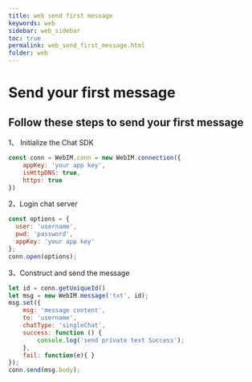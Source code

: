 ```yaml
---
title: web send first message
keywords: web
sidebar: web_sidebar
toc: true
permalink: web_send_first_message.html
folder: web
---
```


# Send your first message

## Follow these steps to send your first message

1、 Initialize the Chat SDK

```js
const conn = WebIM.conn = new WebIM.connection({
    appKey: 'your app key',
    isHttpDNS: true,
    https: true
})
```

2、Login chat server

```js
const options = { 
  user: 'username',
  pwd: 'password',
  appKey: 'your app key'
};
conn.open(options);
```

3、Construct and send the message

```js
let id = conn.getUniqueId()
let msg = new WebIM.message('txt', id);
msg.set({
    msg: 'message content', 
    to: 'username',
    chatType: 'singleChat',
    success: function () {
        console.log('send private text Success');  
    }, 
    fail: function(e){ }
});
conn.send(msg.body);
```